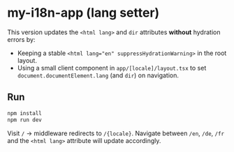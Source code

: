 # my-i18n-app (lang setter)

This version updates the `<html lang>` and `dir` attributes **without** hydration errors by:
- Keeping a stable `<html lang="en" suppressHydrationWarning>` in the root layout.
- Using a small client component in `app/[locale]/layout.tsx` to set `document.documentElement.lang` (and `dir`) on navigation.

## Run
```bash
npm install
npm run dev
```

Visit `/` → middleware redirects to `/{locale}`. Navigate between `/en`, `/de`, `/fr` and the `<html lang>` attribute will update accordingly.
